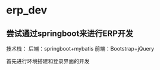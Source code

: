# erp_dev

## 尝试通过springboot来进行ERP开发
技术栈：
后端：springboot+mybatis
前端：Bootstrap+jQuery


首先进行环境搭建和登录界面的开发